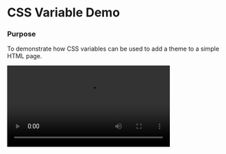# CSS Variable Demo

### Purpose

To demonstrate how CSS variables can be used to add a theme to a simple HTML page.

<video src='https://mc.dev/wp-content/uploads/2022/06/css_var_demo.mp4' width=380/>

### Steps

Open `index.html` in a browser.  You may want to open the dev tools and show the class on the `<body>` tag.  Notice what happens when you manually change the class from `halloween` to `christmas`.   

You can click the `Change theme` button in the upper right to toggle these class names.
